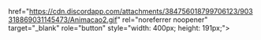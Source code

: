 href="https://cdn.discordapp.com/attachments/384756018799706123/903318869031145473/Animacao2.gif" rel="noreferrer noopener" target="_blank" role="button" style="width: 400px; height: 191px;">
